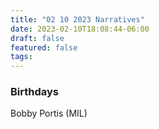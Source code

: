 ```yaml
---
title: "02 10 2023 Narratives"
date: 2023-02-10T18:08:44-06:00
draft: false
featured: false
tags: 
---
```


### Birthdays
Bobby Portis (MIL)